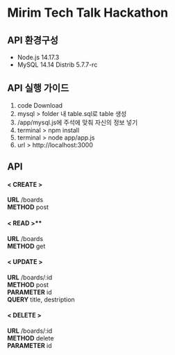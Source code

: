 # Mirim Tech Talk Hackathon

## API 환경구성
- Node.js   14.17.3
- MySQL   14.14 Distrib 5.7.7-rc

## API 실행 가이드

1. code Download
2. mysql > folder 내 table.sql로 table 생성
3. /app/mysql.js에 주석에 맞춰 자신의 정보 넣기
4. terminal > npm install 
5. terminal > node app/app.js
6. url > http://localhost:3000

## API 
#### < CREATE >  
**URL** /boards  
**METHOD** post  

#### < READ >**  
**URL** /boards  
**METHOD** get  

#### < UPDATE >  
**URL**  /boards/:id  
**METHOD**  post  
**PARAMETER**  id  
**QUERY**  title, destription  

#### < DELETE >  
**URL**  /boards/:id  
**METHOD**  delete  
**PARAMETER**  id  
